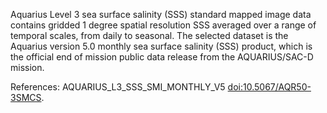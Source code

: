 Aquarius Level 3 sea surface salinity (SSS) standard mapped image data contains gridded 1 degree spatial resolution SSS averaged over a range of temporal scales, from daily to seasonal. The selected dataset is the Aquarius version 5.0 monthly sea surface salinity (SSS) product, which is the official end of mission public data release from the AQUARIUS/SAC-D mission.

References: AQUARIUS_L3_SSS_SMI_MONTHLY_V5 [doi:10.5067/AQR50-3SMCS](https://doi.org/10.5067/AQR50-3SMCS).
